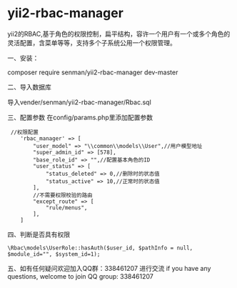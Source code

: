 # yii2-rbac-manager

yii2的RBAC,基于角色的权限控制，扁平结构，容许一个用户有一个或多个角色的灵活配置，含菜单等等，支持多个子系统公用一个权限管理。

一、安装：

composer require senman/yii2-rbac-manager dev-master


二、导入数据库

导入vender/senman/yii2-rbac-manager/Rbac.sql

三、配置参数
在config/params.php里添加配置参数

```
 //权限配置
    'rbac_manager' => [
        "user_model" => "\\common\\models\\User",//用户模型地址
        "super_admin_id" => [578],
        "base_role_id" => "",//配置基本角色的ID
        "user_status" => [
            "status_deleted" => 0,//删除时的状态值
            "status_active" => 10,//正常时的状态值
        ],
        //不需要权限校验的路由
        "except_route" => [
            "rule/menus",
        ],
    ]
```

四、判断是否具有权限

   

    \Rbac\models\UserRole::hasAuth($user_id, $pathInfo = null, $module_id="", $system_id=1);
    
    
五、如有任何疑问欢迎加入QQ群：338461207 进行交流
if you have any questions, welcome to join QQ group: 338461207
    